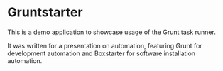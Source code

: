 # Gruntstarter
This is a demo application to showcase usage of the Grunt task runner.

It was written for a presentation on automation, featuring Grunt for development automation and Boxstarter for software installation automation.
